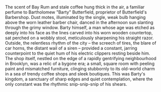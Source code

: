The scent of Bay Rum and stale coffee hung thick in the air, a familiar perfume to Bartholomew "Barty" Butterfield, proprietor of Butterfield's Barbershop.  Dust motes, illuminated by the single, weak bulb hanging above the worn leather barber chair, danced in the afternoon sun slanting through the grimy window.  Barty himself, a man whose age was etched as deeply into his face as the lines carved into his worn wooden countertop, sat perched on a wobbly stool, meticulously sharpening his straight razor. Outside, the relentless rhythm of the city – the screech of tires, the blare of car horns, the distant wail of a siren – provided a constant, jarring counterpoint to the quiet hum of his electric clippers resting beside him. The shop itself, nestled on the edge of a rapidly gentrifying neighbourhood in Brooklyn, was a relic of a bygone era; a small, square room with peeling paint and mismatched furniture, clinging stubbornly to its old-world charm in a sea of trendy coffee shops and sleek boutiques.  This was Barty's kingdom, a sanctuary of sharp edges and quiet contemplation, where the only constant was the rhythmic snip-snip-snip of his shears.
